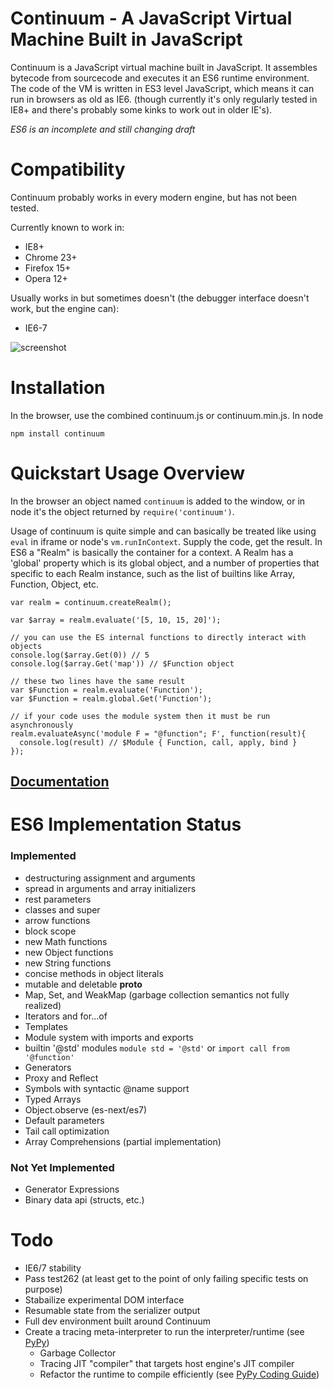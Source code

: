 # Continuum - A JavaScript Virtual Machine Built in JavaScript

Continuum is a JavaScript virtual machine built in JavaScript. It assembles bytecode from sourcecode and executes it an ES6 runtime environment. The code of the VM is written in ES3 level JavaScript, which means it can run in browsers as old as IE6. (though currently it's only regularly tested in IE8+ and there's probably some kinks to work out in older IE's).

*ES6 is an incomplete and still changing draft*

# Compatibility
Continuum probably works in every modern engine, but has not been tested.

Currently known to work in:

* IE8+
* Chrome 23+
* Firefox 15+
* Opera 12+

Usually works in but sometimes doesn't (the debugger interface doesn't work, but the engine can):

* IE6-7

![screenshot](https://raw.github.com/Benvie/continuum/gh-pages/docs/screenshot.png)

# Installation
In the browser, use the combined continuum.js or continuum.min.js. In node

    npm install continuum


# Quickstart Usage Overview
In the browser an object named `continuum` is added to the window, or in node it's the object returned by `require('continuum')`.

Usage of continuum is quite simple and can basically be treated like using `eval` in iframe or node's `vm.runInContext`. Supply the code, get the result. In ES6 a "Realm" is basically the container for a context. A Realm has a 'global' property which is its global object, and a number of properties that specific to each Realm instance, such as the list of builtins like Array, Function, Object, etc.

    var realm = continuum.createRealm();

    var $array = realm.evaluate('[5, 10, 15, 20]');

    // you can use the ES internal functions to directly interact with objects
    console.log($array.Get(0)) // 5
    console.log($array.Get('map')) // $Function object

    // these two lines have the same result
    var $Function = realm.evaluate('Function');
    var $Function = realm.global.Get('Function');

    // if your code uses the module system then it must be run asynchronously
    realm.evaluateAsync('module F = "@function"; F', function(result){
      console.log(result) // $Module { Function, call, apply, bind }
    });


## [Documentation](continuum/tree/gh-pages/docs/index.md)

# ES6 Implementation Status

### Implemented

* destructuring assignment and arguments
* spread in arguments and array initializers
* rest parameters
* classes and super
* arrow functions
* block scope
* new Math functions
* new Object functions
* new String functions
* concise methods in object literals
* mutable and deletable __proto__
* Map, Set, and WeakMap (garbage collection semantics not fully realized)
* Iterators and for...of
* Templates
* Module system with imports and exports
* builtin '@std' modules `module std = '@std'` or `import call from '@function'`
* Generators
* Proxy and Reflect
* Symbols with syntactic @name support
* Typed Arrays
* Object.observe (es-next/es7)
* Default parameters
* Tail call optimization
* Array Comprehensions (partial implementation)

### Not Yet Implemented

* Generator Expressions
* Binary data api (structs, etc.)


# Todo

* IE6/7 stability
* Pass test262 (at least get to the point of only failing specific tests on purpose)
* Stabailize experimental DOM interface
* Resumable state from the serializer output
* Full dev environment built around Continuum
* Create a tracing meta-interpreter to run the interpreter/runtime (see [PyPy](http://pypy.org))
    * Garbage Collector
    * Tracing JIT "compiler" that targets host engine's JIT compiler
    * Refactor the runtime to compile efficiently (see [PyPy Coding Guide](http://doc.pypy.org/en/latest/coding-guide.html))
